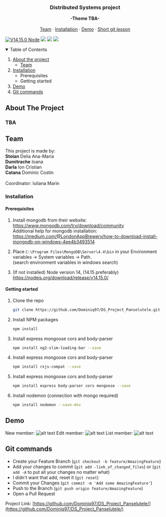
<br />
<p align="center">
  <a href="https://github.com/othneildrew/README.md">
  </a>

  <h3 align="center">Distributed Systems project</h3>

  <p align="center">
    <strong>-Theme TBA-</strong>
    <br />
    <br />
    <a href="https://github.com/Dominiq97/DS_Project_Panselutele/blob/main/README/team">Team</a>
    ·
    <a href="https://github.com/Dominiq97/DS_Project_Panselutele/blob/main/README/installation">Installation</a>
    ·
    <a href="https://github.com/Dominiq97/DS_Project_Panselutele/blob/main/README/Demo">Demo</a>
   ·
    <a href="https://github.com/Dominiq97/DS_Project_Panselutele/blob/main/README/git">Short git lesson</a>
  </p>
</p>

[![V14.15.0 Node](https://img.shields.io/badge/npm-v14.15.0-green)](https://nodejs.org/download/release/v14.15.0/)  ![](https://img.shields.io/badge/Angular-9.0.2-green) [![](https://img.shields.io/badge/mongodb-4.4.4-red)](https://www.mongodb.com/try/download/community) ![](https://img.shields.io/badge/nodemon-6.14.8-blue)
<!-- TABLE OF CONTENTS -->
<details open="open">
  <summary>Table of Contents</summary>
  <ol>
    <li>
      <a href="#about-the-project">About the project</a>
      <ul>
        <li><a href="#team">Team</a></li>
      </ul>
    </li>
    <li>
      <a href="#installation">Installation</a>
      <ul>
        <li>Prerequisites</li>
        <li>Getting started</li>
      </ul>
    </li>
    <li><a href="#demo">Demo</a></li>
    <li><a href="#git-commands">Git commands</a></li>
  </ol>
</details>



<!-- ABOUT THE PROJECT -->
## About The Project

### TBA

## Team

This project is made by:<br />
<strong>Stoian</strong> Delia Ana-Maria<br />
<strong>Dumitrache</strong> Ioana<br />
<strong>Darla</strong> Ion Cristian<br />
<strong>Catana</strong> Dominic Costin<br /><br />
Coordinator: Iuliana Marin


<!-- GETTING STARTED -->


### Installation

#### Prerequisites
1. Install mongodb from their website: https://www.mongodb.com/try/download/community <br />
Additional help for mongodb installation: https://medium.com/@LondonAppBrewery/how-to-download-install-mongodb-on-windows-4ee4b3493514 <br />

2. Place `C:\Program Files\MongoDB\Server\4.4\bin` in your Environment variables -> System variables -> Path. <br>
(search environment variables in windows search)<br>

3. (If not installed) Node version 14, (14.15 preferably) https://nodejs.org/download/release/v14.15.0/

#### Getting started

1. Clone the repo
   ```sh
   git clone https://github.com/Dominiq97/DS_Project_Panselutele.git
   ```
2. Install NPM packages
   ```sh
   npm install
   ```
3. Install express mongoose cors and body-parser
   ```sh
   npm install ng2-slim-loading-bar --save
   ``` 
4. Install express mongoose cors and body-parser
   ```sh
   npm install rxjs-compat --save
   ``` 
5. Install express mongoose cors and body-parser
   ```sh
   npm install express body-parser cors mongoose --save
   ```   
6. Install nodemon (connection with mongo required)
   ```sh
   npm install nodemon --save-dev
   ```

## Demo
New member: 
![alt text](https://user-images.githubusercontent.com/37049614/113505251-43a3f500-9546-11eb-88f7-ef9b73a0d16d.JPG)
Edit member: 
![alt text](https://user-images.githubusercontent.com/37049614/113505246-4272c800-9546-11eb-8762-67badabf99d3.JPG)
List member: 
![alt text](https://user-images.githubusercontent.com/37049614/113505249-430b5e80-9546-11eb-8061-c309363e8297.JPG)


## Git commands

- Create your Feature Branch (`git checkout -b feature/AmazingFeature`)
- Add your changes to commit (`git add -link_of_changed_files`) or (`git add -A` to put all your changes no matter what)
- I didn't want that add, reset it (`git reset`)
- Commit your Changes (`git commit -m 'Add some AmazingFeature'`)
- Push to the Branch (`git push origin feature/AmazingFeature`)
- Open a Pull Request



Project Link: [https://github.com/Dominiq97/DS_Project_Panselutele/](https://github.com/Dominiq97/DS_Project_Panselutele/)







 
